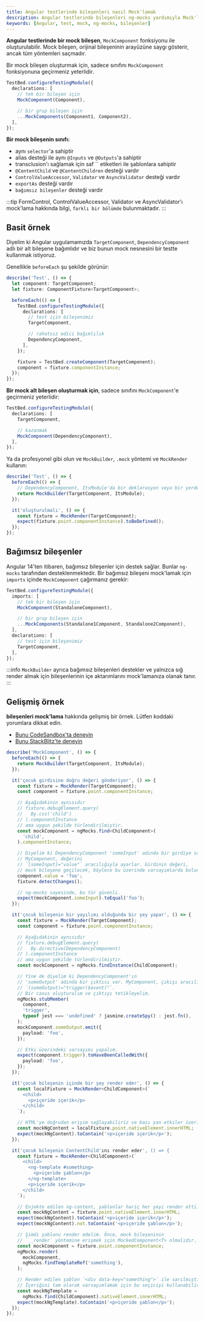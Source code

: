 ```yaml
---
title: Angular testlerinde bileşenleri nasıl Mock'lamak
description: Angular testlerinde bileşenleri ng-mocks yardımıyla Mock'lama bilgisi. Bu içerik, mock bileşenlerin nasıl oluşturulacağı ve kullanılacağı hakkında detaylı bilgi sunmaktadır.
keywords: [Angular, test, mock, ng-mocks, bileşenler]
---
```


**Angular testlerinde bir mock bileşen**, `MockComponent` fonksiyonu ile oluşturulabilir. Mock bileşen, orijinal bileşeninin arayüzüne saygı gösterir, ancak tüm yöntemleri saçmadır.

Bir mock bileşen oluşturmak için, sadece sınıfını `MockComponent` fonksiyonuna geçirmeniz yeterlidir.

```ts
TestBed.configureTestingModule({
  declarations: [
    // tek bir bileşen için
    MockComponent(Component),

    // bir grup bileşen için
    ...MockComponents(Component1, Component2),
  ],
});
```

**Bir mock bileşenin sınıfı:**

- aynı `selector`'a sahiptir
- alias desteği ile aynı `@Inputs` ve `@Outputs`'a sahiptir
- transclusion'ı sağlamak için saf `` etiketleri ile şablonlara sahiptir
- `@ContentChild` ve `@ContentChildren` desteği vardır
- `ControlValueAccessor`, `Validator` ve `AsyncValidator` desteği vardır
- `exportAs` desteği vardır
- `bağımsız bileşenler` desteği vardır

:::tip
FormControl, ControlValueAccessor, Validator ve AsyncValidator'ı mock'lama hakkında bilgi, `farklı bir bölümde` bulunmaktadır.
:::

## Basit örnek

Diyelim ki Angular uygulamamızda `TargetComponent`, `DependencyComponent` adlı bir alt bileşene bağımlıdır ve biz bunun mock nesnesini bir testte kullanmak istiyoruz.

Genellikle `beforeEach` şu şekilde görünür:

```ts
describe('Test', () => {
  let component: TargetComponent;
  let fixture: ComponentFixture<TargetComponent>;

  beforeEach(() => {
    TestBed.configureTestingModule({
      declarations: [
        // test için bileşenimiz
        TargetComponent,

        // rahatsız edici bağımlılık
        DependencyComponent,
      ],
    });

    fixture = TestBed.createComponent(TargetComponent);
    component = fixture.componentInstance;
  });
});
```

**Bir mock alt bileşen oluşturmak için**, sadece sınıfını `MockComponent`'e geçirmeniz yeterlidir:

```ts
TestBed.configureTestingModule({
  declarations: [
    TargetComponent,

    // kazanmak
    MockComponent(DependencyComponent),
  ],
});
```

Ya da profesyonel gibi olun ve `MockBuilder`, `.mock` yöntemi ve `MockRender` kullanın:

```ts
describe('Test', () => {
  beforeEach(() => {
    // DependencyComponent, ItsModule'da bir deklarasyon veya bir yerde içe aktarılmıştır.
    return MockBuilder(TargetComponent, ItsModule);
  });

  it('oluşturulmalı', () => {
    const fixture = MockRender(TargetComponent);
    expect(fixture.point.componentInstance).toBeDefined();
  });
});
```

## Bağımsız bileşenler

Angular 14'ten itibaren, bağımsız bileşenler için destek sağlar. Bunlar `ng-mocks` tarafından desteklenmektedir. Bir bağımsız bileşeni mock'lamak için `imports` içinde `MockComponent` çağırmanız gerekir:

```ts
TestBed.configureTestingModule({
  imports: [
    // tek bir bileşen için
    MockComponent(StandaloneComponent),

    // bir grup bileşen için
    ...MockComponents(Standalone1Component, Standalone2Component),
  ],
  declarations: [
    // test için bileşenimiz
    TargetComponent,
  ],
});
```

:::info
`MockBuilder` ayrıca bağımsız bileşenleri destekler ve yalnızca sığ render almak için bileşenlerinin içe aktarımlarını mock'lamanıza olanak tanır.
:::

## Gelişmiş örnek

**bileşenleri mock'lama** hakkında gelişmiş bir örnek. Lütfen koddaki yorumlara dikkat edin.

- [Bunu CodeSandbox'ta deneyin](https://codesandbox.io/p/sandbox/github/help-me-mom/ng-mocks-sandbox/tree/tests/?file=/src/examples/MockComponent/test.spec.ts&initialpath=%3Fspec%3DMockComponent)
- [Bunu StackBlitz'te deneyin](https://stackblitz.com/github/help-me-mom/ng-mocks-sandbox/tree/tests?file=src/examples/MockComponent/test.spec.ts&initialpath=%3Fspec%3DMockComponent)

```ts title="https://github.com/help-me-mom/ng-mocks/blob/master/examples/MockComponent/test.spec.ts"
describe('MockComponent', () => {
  beforeEach(() => {
    return MockBuilder(TargetComponent, ItsModule);
  });

  it('çocuk girdisine doğru değeri gönderiyor', () => {
    const fixture = MockRender(TargetComponent);
    const component = fixture.point.componentInstance;

    // Aşağıdakinin aynısıdır
    // fixture.debugElement.query(
    //   By.css('child')
    // ).componentInstance
    // ama uygun şekilde türlendirilmiştir.
    const mockComponent = ngMocks.find<ChildComponent>(
      'child',
    ).componentInstance;

    // Diyelim ki DependencyComponent 'someInput' adında bir girdiye sahip.
    // MyComponent, değerini
    // `[someInput]="value"` aracılığıyla ayarlar. Girdinin değeri,
    // mock bileşene geçilecek, böylece bu üzerinde varsayımlarda bulunabiliriz.
    component.value = 'foo';
    fixture.detectChanges();

    // ng-mocks sayesinde, bu tür güvenli.
    expect(mockComponent.someInput).toEqual('foo');
  });

  it('çocuk bileşenin bir yayılımı olduğunda bir şey yapar', () => {
    const fixture = MockRender(TargetComponent);
    const component = fixture.point.componentInstance;

    // Aşağıdakinin aynısıdır
    // fixture.debugElement.query(
    //   By.directive(DependencyComponent)
    // ).componentInstance
    // ama uygun şekilde türlendirilmiştir.
    const mockComponent = ngMocks.findInstance(ChildComponent);

    // Yine de diyelim ki DependencyComponent'ın
    // 'someOutput' adında bir çıktısı var. MyComponent, çıkışı aracılığıyla dinler
    // `(someOutput)="trigger($event)"`.
    // Bir casus oluşturalım ve çıktıyı tetikleyelim.
    ngMocks.stubMember(
      component,
      'trigger',
      typeof jest === 'undefined' ? jasmine.createSpy() : jest.fn(),
    );
    mockComponent.someOutput.emit({
      payload: 'foo',
    });

    // Etki üzerindeki varsayımı yapalım.
    expect(component.trigger).toHaveBeenCalledWith({
      payload: 'foo',
    });
  });

  it('çocuk bileşenin içinde bir şey render eder', () => {
    const localFixture = MockRender<ChildComponent>(`
      <child>
        <p>içeride içerik</p>
      </child>
    `);

    // HTML'ye doğrudan erişim sağlayabiliriz ve bazı yan etkiler üzerinde varsayımda bulunabiliriz.
    const mockNgContent = localFixture.point.nativeElement.innerHTML;
    expect(mockNgContent).toContain('<p>içeride içerik</p>');
  });

  it('çocuk bileşenin ContentChild'ını render eder', () => {
    const fixture = MockRender<ChildComponent>(`
      <child>
        <ng-template #something>
          <p>içeride şablon</p>
        </ng-template>
        <p>içeride içerik</p>
      </child>
    `);

    // Enjekte edilen ng-content, şablonlar hariç her şeyi render etti.
    const mockNgContent = fixture.point.nativeElement.innerHTML;
    expect(mockNgContent).toContain('<p>içeride içerik</p>');
    expect(mockNgContent).not.toContain('<p>içeride şablon</p>');

    // Şimdi şablonu render edelim. Önce, mock bileşeninin
    // `__render` yöntemine erişmek için MockedComponent<T> olmalıdır. `isMockOf` fonksiyonu burada yardımcı olur.
    const mockComponent = fixture.point.componentInstance;
    ngMocks.render(
      mockComponent,
      ngMocks.findTemplateRef('something'),
    );

    // Render edilen şablon `<div data-key="something">` ile sarılmıştır.
    // İçeriğini tam olarak varsayımlamak için bu seçiciyi kullanabiliriz.
    const mockNgTemplate =
      ngMocks.find(ChildComponent).nativeElement.innerHTML;
    expect(mockNgTemplate).toContain('<p>içeride şablon</p>');
  });
});